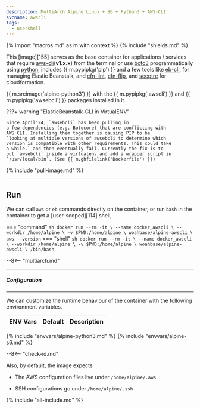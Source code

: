 ```yaml
---
description: MultiArch Alpine Linux + S6 + Python3 + AWS-CLI
svcname: awscli
tags:
  - usershell
---
```


{% import "macros.md" as m with context %}
{% include "shields.md" %}

This [image][155] serves as the base container for applications
/ services that require [aws-cli][4](**v1.x.x**) from the terminal or use
[boto3][7] programmatically using [python][5], includes {{
m.pypipkg('pip') }} and a few tools like [eb-cli][8], for
managing Elastic Beanstalk, and [cfn-lint][9], [cfn-flip][10],
and [sceptre][11] for cloudformation.

{{ m.srcimage('alpine-python3') }} with the {{ m.pypipkg('awscli')
}} and {{ m.pypipkg('awsebcli') }} packages installed in it.

???+ warning "ElasticBeanstalk-CLI in VirtualENV"

    Since April'24, `awsebcli` has been pulling in
    a few dependencies (e.g. Botocore) that are conflicting with
    AWS CLI. Installing them together is causing PIP to be
    `looking at multiple versions of awsebcli to determine which
    version is compatible with other requirements. This could take
    a while.` and then eventually fail. Currently the fix is to
    put `awsebcli` inside a virtualenv and add a wrapper script in
    `/usr/local/bin`. (See {{ m.ghfilelink('Dockerfile') }})

{% include "pull-image.md" %}

---
Run
---

We can call `aws` or `eb` commands directly on the container, or run
`bash` in the container to get a [user-scoped][114] shell,

=== "command"
    ``` sh
    docker run --rm -it \
      --name docker_awscli \
      --workdir /home/alpine \
      -v $PWD:/home/alpine \
    woahbase/alpine-awscli \
      aws --version
    ```
=== "shell"
    ``` sh
    docker run --rm -it \
      --name docker_awscli \
      --workdir /home/alpine \
      -v $PWD:/home/alpine \
    woahbase/alpine-awscli \
      /bin/bash
    ```

--8<-- "multiarch.md"

---
##### Configuration
---

We can customize the runtime behaviour of the container with the
following environment variables.

| ENV Vars                 | Default      | Description
| :---                     | :---         | :---
{% include "envvars/alpine-python3.md" %}
{% include "envvars/alpine-s6.md" %}

--8<-- "check-id.md"

Also, by default, the image expects

* The AWS configuration files live under `/home/alpine/.aws`.

* SSH configurations go under `/home/alpine/.ssh`

[4]: https://aws.amazon.com/cli/
[5]: https://www.python.org/
[7]: https://boto3.readthedocs.io/
[8]: https://github.com/aws/aws-elastic-beanstalk-cli
[9]: https://github.com/aws-cloudformation/cfn-python-lint
[10]: https://github.com/awslabs/aws-cfn-template-flip
[11]: https://github.com/Sceptre/sceptre
[12]: https://github.com/donnemartin/awesome-aws

{% include "all-include.md" %}
